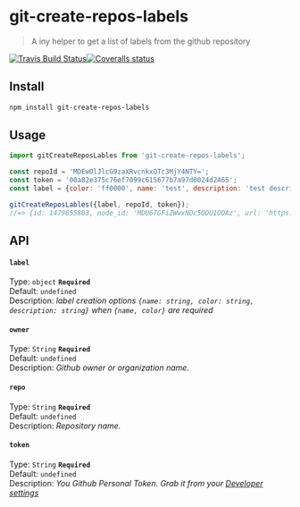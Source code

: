 # git-create-repos-labels
> A iny helper to get a list of labels from the github repository

[![Travis Build Status](https://img.shields.io/travis/Scrum/git-create-repos-labels/master.svg?style=flat-square&label=unix)](https://travis-ci.org/Scrum/git-create-repos-labels)[![Coveralls status](https://img.shields.io/coveralls/Scrum/git-create-repos-labels.svg?style=flat-square)](https://coveralls.io/r/Scrum/git-create-repos-labels)

## Install
```bash
npm install git-create-repos-labels
```

## Usage
```js
import gitCreateReposLables from 'git-create-repos-labels';

const repoId = 'MDEwOlJlcG9zaXRvcnkxOTc3MjY4NTY=';
const token = '00a82e375c76ef7099c615677b7a97d0024d2465';
const label = {color: 'ff0000', name: 'test', description: 'test description'};

gitCreateReposLables({label, repoId, token});
//=> {id: 1479855803, node_id: 'MDU6TGFiZWwxNDc5ODU1ODAz', url: 'https://api.github.com/repos/post/post-static/labels/test', name: 'test', color: 'ff0000', description: 'test description', default: true}
```

## API
#### `label`

Type: `object` **`Required`**  
Default: `undefined`  
Description: *label creation options `{name: string, color: string, description: string}` when `{name, color}` are required*

#### `owner`

Type: `String` **`Required`**  
Default: `undefined`  
Description: *Github owner or organization name.*

#### `repo`

Type: `String` **`Required`**  
Default: `undefined`  
Description: *Repository name.*

#### `token`

Type: `String` **`Required`**  
Default: `undefined`  
Description: *You  Github Personal Token. Grab it from your [Developer settings](https://github.com/settings/developers)*
